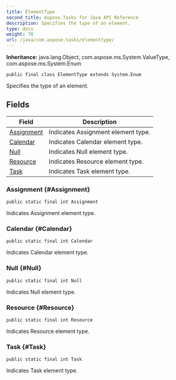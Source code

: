 ```yaml
---
title: ElementType
second_title: Aspose.Tasks for Java API Reference
description: Specifies the type of an element.
type: docs
weight: 78
url: /java/com.aspose.tasks/elementtype/
---
```


**Inheritance:**
java.lang.Object, com.aspose.ms.System.ValueType, com.aspose.ms.System.Enum
```
public final class ElementType extends System.Enum
```

Specifies the type of an element.
## Fields

| Field | Description |
| --- | --- |
| [Assignment](#Assignment) | Indicates Assignment element type. |
| [Calendar](#Calendar) | Indicates Calendar element type. |
| [Null](#Null) | Indicates Null element type. |
| [Resource](#Resource) | Indicates Resource element type. |
| [Task](#Task) | Indicates Task element type. |
### Assignment {#Assignment}
```
public static final int Assignment
```


Indicates Assignment element type.

### Calendar {#Calendar}
```
public static final int Calendar
```


Indicates Calendar element type.

### Null {#Null}
```
public static final int Null
```


Indicates Null element type.

### Resource {#Resource}
```
public static final int Resource
```


Indicates Resource element type.

### Task {#Task}
```
public static final int Task
```


Indicates Task element type.

